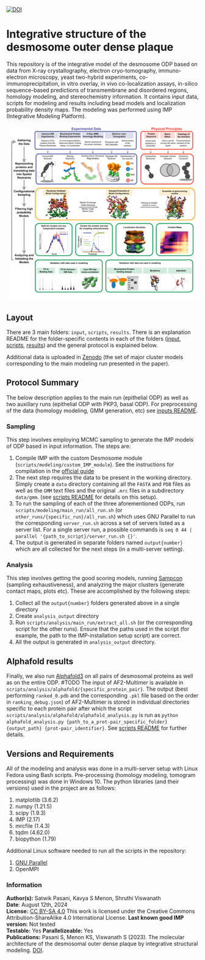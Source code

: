 [![DOI](https://zenodo.org/badge/DOI/10.5281/zenodo.8035862.svg)](https://doi.org/10.5281/zenodo.8035862)

# Integrative structure of the desmosome outer dense plaque  

This repository is of the integrative model of the desmosome ODP based on data from X-ray crystallography, electron cryo-tomography, immuno-electron microscopy, yeast two-hybrid experiments, co-immunoprecipitation, in vitro overlay, in vivo co-localization assays, in-silico sequence-based predictions of transmembrane and disordered regions, homology modeling, and stereochemistry information. It contains input data, scripts for modeling and results including bead models and localization probability density maps. 
The modeling was performed using IMP (Integrative Modeling Platform).

![Image](./metadata/thumb.png)

## Layout
There are 3 main folders:  `input`, `scripts`, `results`. There is an explanation README for the folder-specific contents in each of the folders ([input](https://github.com/isblab/desmosome/blob/main/input/README.md), [scripts](https://github.com/isblab/desmosome/blob/main/scripts/README.md), [results](https://github.com/isblab/desmosome/blob/main/results/README.md)) and the general protocol is explained below. 

Additional data is uploaded in [Zenodo](https://zenodo.org/doi/10.5281/zenodo.8035862) (the set of major cluster models corresponding to the main modeling run presented in the paper).

## Protocol Summary
The below description applies to the main run (epithelial ODP) as well as two auxillary runs (epithelial ODP with PKP3, basal ODP). For preprocessing of the data (homology modeling, GMM generation, etc) see [inputs README](https://github.com/isblab/desmosome/blob/main/input/README.md).

### Sampling
This step involves employing MCMC sampling to generate the IMP models of ODP based in input information. The steps are:
1. Compile IMP with the custom Desmosome module (`scripts/modeling/custom_IMP_module`). See the instructions for compilation in the [official guide](https://integrativemodeling.org/nightly/doc/manual/installation.html)
2. The next step requires the data to be present in the working directory. Simply create a `data` directory containing all the `FASTA` and `PDB` files as well as the `GMM` text files and the original `.mrc` files in a subdirectory `data/gmm`. (see [scripts README](https://github.com/isblab/desmosome/blob/main/scripts/README.md) for details on this setup).
3. To run the sampling of each of the three aforementioned ODPs, run `scripts/modeling/main_run/all_run.sh` (or `other_runs/{specific_run}/all_run.sh`) which uses GNU Parallel to run the corresponding `server_run.sh` across a set of servers listed as a server list. For a single server run, a possible commands is `seq 0 44 | parallel '{path_to_script}/server_run.sh {}'`. 
4. The output is generated in separate folders named `output{number}` which are all collected for the next steps (in a multi-server setting).

### Analysis
This step involves getting the good scoring models, running [Sampcon](https://github.com/salilab/imp-sampcon) (sampling exhaustiveness), and analyzing the major clusters (generate contact maps, plots etc). These are accomplished by the following steps:
1. Collect all the `output{number}` folders generated above in a single directory
2. Create `analysis_output` directory
2. Run `scripts/analysis/main_run/extract_all.sh` (or the corresponding script for the other runs). Ensure that the paths used in the script (for example, the path to the IMP-installation setup script) are correct.
3. All the output is generated in `analysis_output` directory.

## Alphafold results 
Finally, we also run [Alphafold3](https://alphafoldserver.com) on all pairs of desmosomal proteins as well as on the entire ODP. 
#TODO
The input of AF2-Multimer is available in `scripts/analysis/alphafold/{specific_protein_pair}`. The output (best performing `ranked_0.pdb` and the corresponding `.pkl` file based on the order in `ranking_debug.json`) of AF2-Multimer is stored in individual directories specific to each protein pair after which the script `scripts/analysis/alphafold/alphafold_analysis.py` is run as `python alphafold_analysis.py {path_to_a_prot-pair_specific_folder} {output_path} {prot-pair_identifier}`. See [scripts README](https://github.com/isblab/desmosome/blob/main/scripts/README.md) for further details.

## Versions and Requirements
All of the modeling and analysis was done in a multi-server setup with Linux Fedora using Bash scripts. Pre-processing (homology modeling, tomogram processing) was done in Windows 10. The python libraries (and their versions) used in the project are as follows:
1. matplotlib (3.6.2)
2. numpy (1.21.5)
3. scipy (1.9.3)
4. IMP (2.17)
5. mrcfile (1.4.3)
6. tqdm (4.62.0)
7. biopython (1.79)

Additional Linux software needed to run all the scripts in the repository:
1. [GNU Parallel](https://doi.org/10.5281/zenodo.3956817)
2. OpenMPI

### Information
**Author(s):** Satwik Pasani, Kavya S Menon, Shruthi Viswanath\
**Date**: August 12th, 2024\
**License:** [CC BY-SA 4.0](https://creativecommons.org/licenses/by-sa/4.0/)
This work is licensed under the Creative Commons Attribution-ShareAlike 4.0
International License. 
**Last known good IMP version:** Not tested  
**Testable:** Yes
**Parallelizeable:** Yes\
**Publications:**  Pasani S, Menon KS, Viswanath S (2023). The molecular architecture of the desmosomal outer dense plaque by integrative structural modeling. [DOI](https://doi.org/10.1101/2023.06.13.544884).
